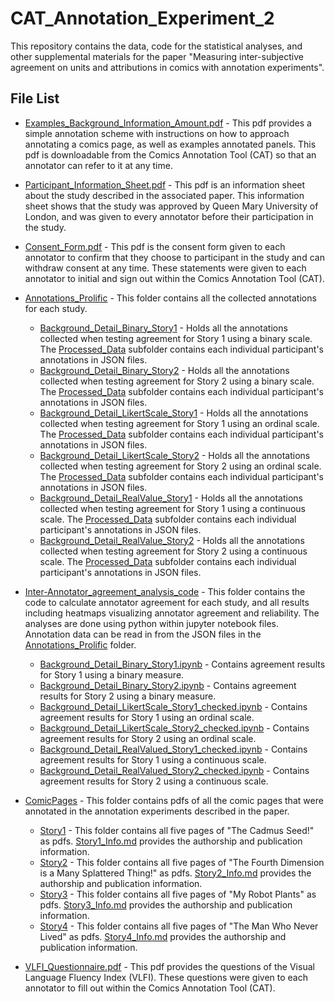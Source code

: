 # CAT_Annotation_Experiment_2

This repository contains the data, code for the statistical analyses, and other supplemental materials for the paper "Measuring inter-subjective agreement on units and attributions in comics with annotation experiments".

## File List


* [Examples_Background_Information_Amount.pdf](Examples_Background_Information_Amount.pdf) - This pdf provides a simple annotation scheme with instructions on how to approach annotating a comics page, as well as examples annotated panels. This pdf is downloadable from the Comics Annotation Tool (CAT) so that an annotator can refer to it at any time.

* [Participant_Information_Sheet.pdf](Participant_Information_Sheet.pdf) - This pdf is an information sheet about the study described in the associated paper. This information sheet shows that the study was approved by Queen Mary University of London, and was given to every annotator before their participation in the study.

* [Consent_Form.pdf](Consent_Form.pdf) - This pdf is the consent form given to each annotator to confirm that they choose to participant in the study and can withdraw consent at any time. These statements were given to each annotator to initial and sign out within the Comics Annotation Tool (CAT).

* [Annotations_Prolific](Annotations_Prolific) - This folder contains all the collected annotations for each study.
  
  * [Background_Detail_Binary_Story1](Background_Detail_Binary_Story1) - Holds all the annotations collected when testing agreement for Story 1 using a binary scale. The [Processed_Data](Processed_Data) subfolder contains each individual participant's annotations in JSON files. 
  * [Background_Detail_Binary_Story2](Background_Detail_Binary_Story2) - Holds all the annotations collected when testing agreement for Story 2 using a binary scale. The [Processed_Data](Processed_Data) subfolder contains each individual participant's annotations in JSON files.
  * [Background_Detail_LikertScale_Story1](Background_Detail_LikertScale_Story1) - Holds all the annotations collected when testing agreement for Story 1 using an ordinal scale. The [Processed_Data](Processed_Data) subfolder contains each individual participant's annotations in JSON files.
  * [Background_Detail_LikertScale_Story2](Background_Detail_LikertScale_Story2) - Holds all the annotations collected when testing agreement for Story 2 using an ordinal scale. The [Processed_Data](Processed_Data) subfolder contains each individual participant's annotations in JSON files.
  * [Background_Detail_RealValue_Story1](Background_Detail_RealValue_Story1) - Holds all the annotations collected when testing agreement for Story 1 using a continuous scale. The [Processed_Data](Processed_Data) subfolder contains each individual participant's annotations in JSON files.
  * [Background_Detail_RealValue_Story2](Background_Detail_RealValue_Story2) - Holds all the annotations collected when testing agreement for Story 2 using a continuous scale. The [Processed_Data](Processed_Data) subfolder contains each individual participant's annotations in JSON files.
 
* [Inter-Annotator_agreement_analysis_code](Inter-Annotator_agreement_analysis_code) - This folder contains the code to calculate annotator agreement for each study, and all results including heatmaps visualizing annotator agreement and reliability. The analyses are done using python within jupyter notebook files. Annotation data can be read in from the JSON files in the [Annotations_Prolific](Annotations_Prolific) folder. 

  * [Background_Detail_Binary_Story1.ipynb](Background_Detail_Binary_Story1.ipynb) - Contains agreement results for Story 1 using a binary measure.
  * [Background_Detail_Binary_Story2.ipynb](Background_Detail_Binary_Story2.ipynb) - Contains agreement results for Story 2 using a binary measure.
  * [Background_Detail_LikertScale_Story1_checked.ipynb](Background_Detail_LikertScale_Story1_checked.ipynb) - Contains agreement results for Story 1 using an ordinal scale.
  * [Background_Detail_LikertScale_Story2_checked.ipynb](Background_Detail_LikertScale_Story2_checked.ipynb) - Contains agreement results for Story 2 using an ordinal scale.
  * [Background_Detail_RealValued_Story1_checked.ipynb](Background_Detail_RealValued_Story1_checked.ipynb) - Contains agreement results for Story 1 using a continuous scale.
  * [Background_Detail_RealValued_Story2_checked.ipynb](Background_Detail_RealValued_Story2_checked.ipynb) - Contains agreement results for Story 2 using a continuous scale.    

* [ComicPages](ComicPages) - This folder contains pdfs of all the comic pages that were annotated in the annotation experiments described in the paper. 

  * [Story1](ComicPages/Story1) - This folder contains all five pages of "The Cadmus Seed!" as pdfs. [Story1_Info.md](ComicPages/Story1/Story1_Info.md) provides the authorship and publication information. 
  * [Story2](ComicPages/Story2) - This folder contains all five pages of "The Fourth Dimension is a Many Splattered Thing!" as pdfs. [Story2_Info.md](ComicPages/Story2/Story2_Info.md) provides the authorship and publication information.
  * [Story3](ComicPages/Story3) - This folder contains all five pages of "My Robot Plants" as pdfs. [Story3_Info.md](ComicPages/Story3/Story3_Info.md) provides the authorship and publication information.
  * [Story4](ComicPages/Story4) - This folder contains all five pages of "The Man Who Never Lived" as pdfs. [Story4_Info.md](ComicPages/Story4/Story4_Info.md) provides the authorship and publication information.

* [VLFI_Questionnaire.pdf](VLFI_Questionnaire.pdf) - This pdf provides the questions of the Visual Language Fluency Index (VLFI). These questions were given to each annotator to fill out within the Comics Annotation Tool (CAT).  





